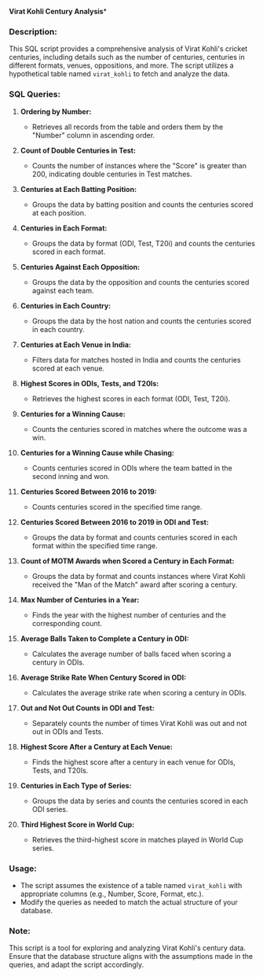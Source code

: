 **Virat Kohli Century Analysis***

### Description:
This SQL script provides a comprehensive analysis of Virat Kohli's cricket centuries, including details such as the number of centuries, centuries in different formats, venues, oppositions, and more. The script utilizes a hypothetical table named `virat_kohli` to fetch and analyze the data.

### SQL Queries:

1. **Ordering by Number:**
   - Retrieves all records from the table and orders them by the "Number" column in ascending order.

2. **Count of Double Centuries in Test:**
   - Counts the number of instances where the "Score" is greater than 200, indicating double centuries in Test matches.

3. **Centuries at Each Batting Position:**
   - Groups the data by batting position and counts the centuries scored at each position.

4. **Centuries in Each Format:**
   - Groups the data by format (ODI, Test, T20i) and counts the centuries scored in each format.

5. **Centuries Against Each Opposition:**
   - Groups the data by the opposition and counts the centuries scored against each team.

6. **Centuries in Each Country:**
   - Groups the data by the host nation and counts the centuries scored in each country.

7. **Centuries at Each Venue in India:**
   - Filters data for matches hosted in India and counts the centuries scored at each venue.

8. **Highest Scores in ODIs, Tests, and T20Is:**
   - Retrieves the highest scores in each format (ODI, Test, T20i).

9. **Centuries for a Winning Cause:**
   - Counts the centuries scored in matches where the outcome was a win.

10. **Centuries for a Winning Cause while Chasing:**
    - Counts centuries scored in ODIs where the team batted in the second inning and won.

11. **Centuries Scored Between 2016 to 2019:**
    - Counts centuries scored in the specified time range.

12. **Centuries Scored Between 2016 to 2019 in ODI and Test:**
    - Groups the data by format and counts centuries scored in each format within the specified time range.

13. **Count of MOTM Awards when Scored a Century in Each Format:**
    - Groups the data by format and counts instances where Virat Kohli received the "Man of the Match" award after scoring a century.

14. **Max Number of Centuries in a Year:**
    - Finds the year with the highest number of centuries and the corresponding count.

15. **Average Balls Taken to Complete a Century in ODI:**
    - Calculates the average number of balls faced when scoring a century in ODIs.

16. **Average Strike Rate When Century Scored in ODI:**
    - Calculates the average strike rate when scoring a century in ODIs.

17. **Out and Not Out Counts in ODI and Test:**
    - Separately counts the number of times Virat Kohli was out and not out in ODIs and Tests.

18. **Highest Score After a Century at Each Venue:**
    - Finds the highest score after a century in each venue for ODIs, Tests, and T20Is.

19. **Centuries in Each Type of Series:**
    - Groups the data by series and counts the centuries scored in each ODI series.

20. **Third Highest Score in World Cup:**
    - Retrieves the third-highest score in matches played in World Cup series.

### Usage:
- The script assumes the existence of a table named `virat_kohli` with appropriate columns (e.g., Number, Score, Format, etc.).
- Modify the queries as needed to match the actual structure of your database.

### Note:
This script is a tool for exploring and analyzing Virat Kohli's century data. Ensure that the database structure aligns with the assumptions made in the queries, and adapt the script accordingly.
